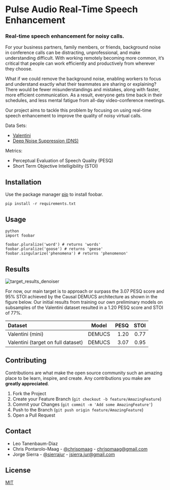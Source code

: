 # Pulse Audio Real-Time Speech Enhancement
### Real-time speech enhancement for noisy calls. 

For your business partners, family members, or friends, background noise in conference calls can be distracting, unprofessional, and make understanding difficult. With working remotely becoming more common, it’s critical that people can work efficiently and productively from wherever they choose. 

What if we could remove the background noise, enabling workers to focus and understand exactly what their teammates are sharing or explaining? There would be fewer misunderstandings and mistakes, along with faster, more efficient communication. As a result, everyone gets time back in their schedules, and less mental fatigue from all-day video-conference meetings.

Our project aims to tackle this problem by focusing on using real-time speech enhancement to improve the quality of noisy virtual calls.

Data Sets:
- [Valentini](https://datashare.is.ed.ac.uk/handle/10283/2791)
- [Deep Noise Suppression (DNS)](https://github.com/microsoft/DNS-Challenge)

Metrics:
- Perceptual Evaluation of Speech Quality (PESQ)
- Short Term Objective Intelligibility (STOI)

## Installation

Use the package manager [pip](https://pip.pypa.io/en/stable/) to install foobar.

```
pip install -r requirements.txt
```

## Usage

```
python
import foobar

foobar.pluralize('word') # returns 'words'
foobar.pluralize('goose') # returns 'geese'
foobar.singularize('phenomena') # returns 'phenomenon'
```

## Results

![target_results_denoiser](https://github.com/chrispmaag/pulseaudio_speech_enhancement/blob/main/images/target_results_denoiser.jpg)

For now, our main target is to approach or surpass the 3.07 PESQ score and 95% STOI achieved by the Causal DEMUCS architecture as shown in the figure below. Our initial results from training our own preliminary models on subsamples of the Valentini dataset resulted in a 1.20 PESQ score and STOI of 77%.

| Dataset     | Model         | PESQ | STOI |
|:----------- |:-------------:| ----:| ----:|
| Valentini (mini) | DEMUCS   | 1.20 | 0.77 |
| Valentini (target on full dataset)| DEMUCS | 3.07 | 0.95 |

## Contributing

Contributions are what make the open source community such an amazing place to be learn, inspire, and create. Any contributions you make are **greatly appreciated**.

1. Fork the Project
2. Create your Feature Branch (`git checkout -b feature/AmazingFeature`)
3. Commit your Changes (`git commit -m 'Add some AmazingFeature'`)
4. Push to the Branch (`git push origin feature/AmazingFeature`)
5. Open a Pull Request

## Contact

- Leo Tanenbaum-Diaz
- Chris Pontarolo-Maag - [@chrispmaag](https://twitter.com/chrispmaag) - chrispmaag@gmail.com
- Jorge Sierra - [@sierrajur](https://twitter.com/sierrajur) - jsierra.jur@gmail.com

## License
[MIT](https://choosealicense.com/licenses/mit/)
